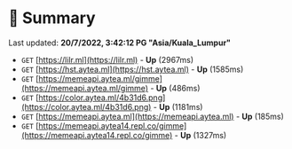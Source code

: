 # 📖 Summary
Last updated: **20/7/2022, 3:42:12 PG "Asia/Kuala_Lumpur"**

- `GET` [https://lilr.ml](https://lilr.ml) - **Up** (2967ms)
- `GET` [https://hst.aytea.ml](https://hst.aytea.ml) - **Up** (1585ms)
- `GET` [https://memeapi.aytea.ml/gimme](https://memeapi.aytea.ml/gimme) - **Up** (486ms)
- `GET` [https://color.aytea.ml/4b31d6.png](https://color.aytea.ml/4b31d6.png) - **Up** (1181ms)
- `GET` [https://memeapi.aytea.ml](https://memeapi.aytea.ml) - **Up** (185ms)
- `GET` [https://memeapi.aytea14.repl.co/gimme](https://memeapi.aytea14.repl.co/gimme) - **Up** (1327ms)
